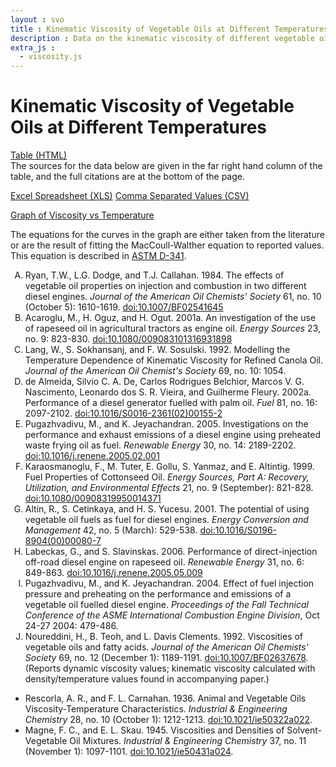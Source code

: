 ```yaml
---
layout : svo
title : Kinematic Viscosity of Vegetable Oils at Different Temperatures -- SVO Powering Your Vehicle with Straight Vegetable Oil
description : Data on the kinematic viscosity of different vegetable oils reported in the literature and presented in table and graph formats
extra_js :
  - viscosity.js
---
```

<style type="text/css">
    ol { list-style-type: upper-alpha; }
</style>

# Kinematic Viscosity of Vegetable Oils at Different Temperatures

<div id="viscosity_table">
	<!-- if Javascript is disabled, provide a link to a HTML table -->
	<a href="http://spreadsheets.google.com/pub?key=r1rXnD75zsPlvQOcS0j6Kgg">
	    Table (HTML)
	</a>
</div>
The sources for the data below are given in the far right hand 
column of the table, and the full citations are at the bottom of the 
page.

[Excel Spreadsheet (XLS)](http://spreadsheets.google.com/pub?key=r1rXnD75zsPlvQOcS0j6Kgg&output=xls)
[Comma Separated Values (CSV)](http://spreadsheets.google.com/pub?key=r1rXnD75zsPlvQOcS0j6Kgg&output=csv)

<object data="viscosity_color.pdf#zoom=scale" type="application/pdf" 
	width="100%" height="60%">
	<a href="viscosity_color.pdf">
		Graph of Viscosity vs Temperature	
	</a>
</object>

The equations for the curves in the graph are either taken from the
literature or are the result of fitting the MacCoull-Walther equation
to reported values. This equation is described in <a
href="http://www.astm.org/Standards/D341.htm">ASTM D-341</a>.

1. Ryan, T.W., L.G. Dodge, and T.J. Callahan. 1984. The effects of
   vegetable oil properties on injection and combustion in two
   different diesel engines. _Journal of the American Oil Chemists'
   Society_ 61, no. 10 (October 5):
   1610-1619. [ doi:10.1007/BF02541645 ][2]
2. Acaroglu, M., H. Oguz, and H. Ogut. 2001a. An investigation of the
   use of rapeseed oil in agricultural tractors as engine oil. _Energy
   Sources_ 23, no. 9: 823-830. [ doi:10.1080/009083101316931898 ][3]
3. Lang, W., S. Sokhansanj, and F. W. Sosulski. 1992. Modelling the
   Temperature Dependence of Kinematic Viscosity for Refined Canola
   Oil. _Journal of the American Oil Chemist's Society_ 69,
   no. 10: 1054.
4. de Almeida, Silvio C. A. De, Carlos Rodrigues Belchior, Marcos
   V. G. Nascimento, Leonardo dos S. R. Vieira, and Guilherme
   Fleury. 2002a. Performance of a diesel generator fuelled with palm
   oil. _Fuel_ 81, no. 16:
   2097-2102. [ doi:10.1016/S0016-2361(02)00155-2 ][4]
5. Pugazhvadivu, M., and K. Jeyachandran. 2005. Investigations on the
   performance and exhaust emissions of a diesel engine using
   preheated waste frying oil as fuel. _Renewable Energy_ 30, no. 14:
   2189-2202. [ doi:10.1016/j.renene.2005.02.001 ][5]
6. Karaosmanoglu, F., M. Tuter, E. Gollu, S. Yanmaz, and
   E. Altintig. 1999. Fuel Properties of Cottonseed Oil. _Energy
   Sources, Part A: Recovery, Utilization, and Environmental Effects_
   21, no. 9 (September):
   821-828. [ doi:10.1080/00908319950014371 ][6]
7. Altin, R., S. Cetinkaya, and H. S. Yucesu. 2001. The potential of
   using vegetable oil fuels as fuel for diesel engines. _Energy
   Conversion and Management_ 42, no. 5 (March):
   529-538. [ doi:10.1016/S0196-8904(00)00080-7 ][7]
8. Labeckas, G., and S. Slavinskas. 2006. Performance of
   direct-injection off-road diesel engine on rapeseed oil. _Renewable
   Energy_ 31, no. 6: 849-863. [ doi:10.1016/j.renene.2005.05.009 ][8]
9. Pugazhvadivu, M., and K. Jeyachandran. 2004. Effect of fuel
   injection pressure and preheating on the performance and emissions
   of a vegetable oil fuelled diesel engine. _Proceedings of the Fall
   Technical Conference of the ASME International Combustion Engine
   Division_, Oct 24-27 2004: 479-486.
10. Noureddini, H., B. Teoh, and L. Davis Clements. 1992. Viscosities
    of vegetable oils and fatty acids. _Journal of the American Oil
    Chemists' Society_ 69, no. 12 (December 1):
    1189-1191. [doi:10.1007/BF02637678][9]. (Reports dynamic viscosity
    values; kinematic viscosity calculated with density/temperature
    values found in accompanying paper.)

* Rescorla, A. R., and F. L. Carnahan. 1936. Animal and Vegetable Oils
  Viscosity-Temperature Characteristics. _Industrial & Engineering
  Chemistry_ 28, no. 10 (October 1):
  1212-1213. [doi:10.1021/ie50322a022][10].
* Magne, F. C., and E. L. Skau. 1945. Viscosities and Densities of
  Solvent-Vegetable Oil Mixtures. _Industrial & Engineering Chemistry_
  37, no. 11 (November 1): 1097-1101. [doi:10.1021/ie50431a024][11].


[1]: http://www.astm.org/Standards/D341.htm
[2]: http://dx.doi.org/10.1007/BF02541645
[3]: http://dx.doi.org/10.1080/009083101316931898
[4]: http://dx.doi.org/10.1016/S0016-2361(02)00155-2
[5]: http://dx.doi.org/10.1016/j.renene.2005.02.001
[6]: http://dx.doi.org/10.1080/00908319950014371
[7]: http://dx.doi.org/10.1016/S0196-8904(00)00080-7
[8]: http://dx.doi.org/10.1016/j.renene.2005.05.009
[9]: http://dx.doi.org/10.1007/BF02637678
[10]: http://dx.doi.org/10.1021/ie50322a022
[11]: http://dx.doi.org/10.1021/ie50431a024

